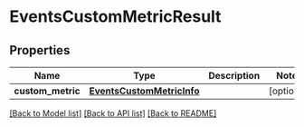 # EventsCustomMetricResult

## Properties
Name | Type | Description | Notes
------------ | ------------- | ------------- | -------------
**custom_metric** | [**EventsCustomMetricInfo**](EventsCustomMetricInfo.md) |  | [optional] 

[[Back to Model list]](../README.md#documentation-for-models) [[Back to API list]](../README.md#documentation-for-api-endpoints) [[Back to README]](../README.md)


